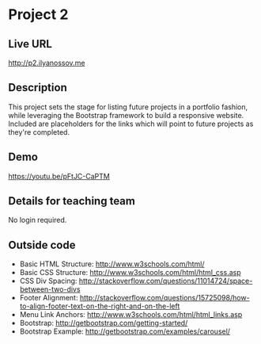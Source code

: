 # Project 2

## Live URL
<http://p2.ilyanossov.me>

## Description
This project sets the stage for listing future projects in a portfolio fashion, while leveraging the Bootstrap framework to build a responsive website. Included are placeholders for the links which will point to future projects as they're completed.

## Demo
<https://youtu.be/pFtJC-CaPTM>

## Details for teaching team
No login required.

## Outside code
* Basic HTML Structure: http://www.w3schools.com/html/
* Basic CSS Structure: http://www.w3schools.com/html/html_css.asp
* CSS Div Spacing: http://stackoverflow.com/questions/11014724/space-between-two-divs
* Footer Alignment: http://stackoverflow.com/questions/15725098/how-to-align-footer-text-on-the-right-and-on-the-left
* Menu Link Anchors: http://www.w3schools.com/html/html_links.asp
* Bootstrap: http://getbootstrap.com/getting-started/
* Bootstrap Example: http://getbootstrap.com/examples/carousel/
